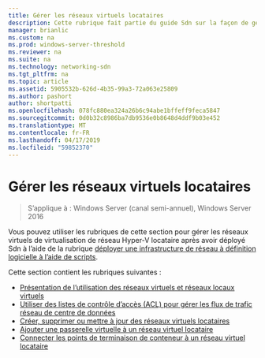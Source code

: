 ```yaml
---
title: Gérer les réseaux virtuels locataires
description: Cette rubrique fait partie du guide Sdn sur la façon de gérer les charges de travail clientes et des réseaux virtuels dans Windows Server 2016.
manager: brianlic
ms.custom: na
ms.prod: windows-server-threshold
ms.reviewer: na
ms.suite: na
ms.technology: networking-sdn
ms.tgt_pltfrm: na
ms.topic: article
ms.assetid: 5905532b-626d-4b35-99a3-72a063e25809
ms.author: pashort
author: shortpatti
ms.openlocfilehash: 078fc880ea324a26b6c94abe1bffeff9feca5847
ms.sourcegitcommit: 0d0b32c8986ba7db9536e0b8648d4ddf9b03e452
ms.translationtype: MT
ms.contentlocale: fr-FR
ms.lasthandoff: 04/17/2019
ms.locfileid: "59852370"
---
```

# <a name="manage-tenant-virtual-networks"></a>Gérer les réseaux virtuels locataires

>S’applique à : Windows Server (canal semi-annuel), Windows Server 2016

Vous pouvez utiliser les rubriques de cette section pour gérer les réseaux virtuels de virtualisation de réseau Hyper-V locataire après avoir déployé Sdn à l’aide de la rubrique [déployer une infrastructure de réseau à définition logicielle à l’aide de scripts](../../sdn/deploy/Deploy-a-Software-Defined-Network-infrastructure-using-scripts.md).  
  
Cette section contient les rubriques suivantes :  
  
- [Présentation de l’utilisation des réseaux virtuels et réseaux locaux virtuels](Understanding-Usage-of-Virtual-Networks-and-VLANs.md)  
- [Utiliser des listes de contrôle d’accès (ACL) pour gérer les flux de trafic réseau de centre de données](use-acls-for-traffic-flow.md)  
- [Créer, supprimer ou mettre à jour des réseaux virtuels locataires](Create,-Delete,-or-Update-Tenant-Virtual-Networks.md)  
- [Ajouter une passerelle virtuelle à un réseau virtuel locataire](Add-a-Virtual-Gateway-to-a-Tenant-Virtual-Network.md)
- [Connecter les points de terminaison de conteneur à un réseau virtuel locataire](Connect-container-endpoints-to-a-Tenant-Virtual-Network.md)


